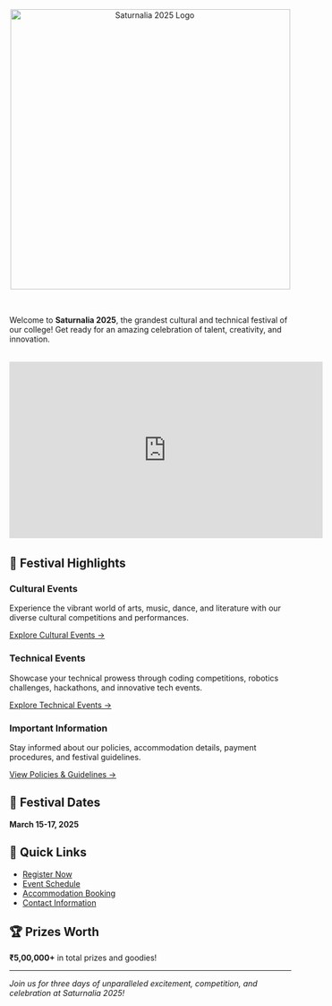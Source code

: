 <div align="center">
  <img src="/asset_3@4x.png" alt="Saturnalia 2025 Logo" width="500" style="margin-bottom: 2rem;">
</div>

Welcome to **Saturnalia 2025**, the grandest cultural and technical festival of our college! Get ready for an amazing celebration of talent, creativity, and innovation.

<div align="center" style="margin: 2rem 0;">
  <iframe width="560" height="315" src="https://www.youtube.com/embed/uvGQhTO3D_U" title="Saturnalia 2025 Festival Video" frameborder="0" allow="accelerometer; autoplay; clipboard-write; encrypted-media; gyroscope; picture-in-picture; web-share" allowfullscreen></iframe>
</div>

## 🌟 Festival Highlights

### Cultural Events
Experience the vibrant world of arts, music, dance, and literature with our diverse cultural competitions and performances.

[Explore Cultural Events →](/cultural/)

### Technical Events
Showcase your technical prowess through coding competitions, robotics challenges, hackathons, and innovative tech events.

[Explore Technical Events →](/technical/)

### Important Information
Stay informed about our policies, accommodation details, payment procedures, and festival guidelines.

[View Policies & Guidelines →](/policies/)

## 📅 Festival Dates
**March 15-17, 2025**

## 🎯 Quick Links
- [Register Now](#) 
- [Event Schedule](#)
- [Accommodation Booking](/policies/accommodation)
- [Contact Information](/contact)

## 🏆 Prizes Worth
**₹5,00,000+** in total prizes and goodies!

---

*Join us for three days of unparalleled excitement, competition, and celebration at Saturnalia 2025!*
